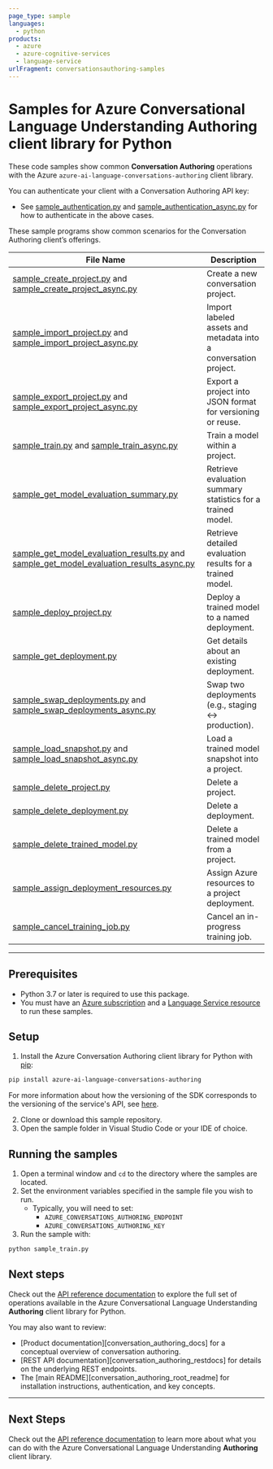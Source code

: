 ```yaml
---
page_type: sample
languages:
  - python
products:
  - azure
  - azure-cognitive-services
  - language-service
urlFragment: conversationsauthoring-samples
---
```


# Samples for Azure Conversational Language Understanding Authoring client library for Python

These code samples show common **Conversation Authoring** operations with the Azure `azure-ai-language-conversations-authoring` client library.

You can authenticate your client with a Conversation Authoring API key:

- See [sample_authentication.py][sample_authentication] and [sample_authentication_async.py][sample_authentication_async] for how to authenticate in the above cases.

These sample programs show common scenarios for the Conversation Authoring client’s offerings.

| **File Name** | **Description** |
|-|-|
| [sample_create_project.py][sample_create_project] and [sample_create_project_async.py][sample_create_project_async] | Create a new conversation project. |
| [sample_import_project.py][sample_import_project] and [sample_import_project_async.py][sample_import_project_async] | Import labeled assets and metadata into a conversation project. |
| [sample_export_project.py][sample_export_project] and [sample_export_project_async.py][sample_export_project_async] | Export a project into JSON format for versioning or reuse. |
| [sample_train.py][sample_train] and [sample_train_async.py][sample_train_async] | Train a model within a project. |
| [sample_get_model_evaluation_summary.py][sample_get_model_evaluation_summary] | Retrieve evaluation summary statistics for a trained model. |
| [sample_get_model_evaluation_results.py][sample_get_model_evaluation_results] and [sample_get_model_evaluation_results_async.py][sample_get_model_evaluation_results_async] | Retrieve detailed evaluation results for a trained model. |
| [sample_deploy_project.py][sample_deploy_project] | Deploy a trained model to a named deployment. |
| [sample_get_deployment.py][sample_get_deployment] | Get details about an existing deployment. |
| [sample_swap_deployments.py][sample_swap_deployments] and [sample_swap_deployments_async.py][sample_swap_deployments_async] | Swap two deployments (e.g., staging ↔ production). |
| [sample_load_snapshot.py][sample_load_snapshot] and [sample_load_snapshot_async.py][sample_load_snapshot_async] | Load a trained model snapshot into a project. |
| [sample_delete_project.py][sample_delete_project] | Delete a project. |
| [sample_delete_deployment.py][sample_delete_deployment] | Delete a deployment. |
| [sample_delete_trained_model.py][sample_delete_trained_model] | Delete a trained model from a project. |
| [sample_assign_deployment_resources.py][sample_assign_deployment_resources] | Assign Azure resources to a project deployment. |
| [sample_cancel_training_job.py][sample_cancel_training_job] | Cancel an in-progress training job. |

---

## Prerequisites

- Python 3.7 or later is required to use this package.  
- You must have an [Azure subscription][azure_subscription] and a [Language Service resource][language_resource] to run these samples.

## Setup

1. Install the Azure Conversation Authoring client library for Python with [pip][pip]:

```bash
pip install azure-ai-language-conversations-authoring
```
For more information about how the versioning of the SDK corresponds to the versioning of the service's API, see [here][versioning_story_readme].

2. Clone or download this sample repository.  
3. Open the sample folder in Visual Studio Code or your IDE of choice.

## Running the samples

1. Open a terminal window and `cd` to the directory where the samples are located.  
2. Set the environment variables specified in the sample file you wish to run.  
   - Typically, you will need to set:  
     - `AZURE_CONVERSATIONS_AUTHORING_ENDPOINT`  
     - `AZURE_CONVERSATIONS_AUTHORING_KEY`  
3. Run the sample with:  

```bash
python sample_train.py
```

## Next steps

Check out the [API reference documentation][api_reference_authoring] to explore the full set of operations available in the Azure Conversational Language Understanding **Authoring** client library for Python.

You may also want to review:

- [Product documentation][conversation_authoring_docs] for a conceptual overview of conversation authoring.  
- [REST API documentation][conversation_authoring_restdocs] for details on the underlying REST endpoints.  
- The [main README][conversation_authoring_root_readme] for installation instructions, authentication, and key concepts.  

---

## Next Steps

Check out the [API reference documentation][api_reference_authoring] to learn more about
what you can do with the Azure Conversational Language Understanding **Authoring** client library.

[azure_subscription]: https://azure.microsoft.com/free/
[language_resource]: https://portal.azure.com/#create/Microsoft.CognitiveServicesTextAnalytics
[pip]: https://pypi.org/project/pip/

[sample_authentication]: https://github.com/Azure/azure-sdk-for-python/tree/main/sdk/cognitivelanguage/azure-ai-language-conversations-authoring/samples/sample_authentication.py
[sample_authentication_async]: https://github.com/Azure/azure-sdk-for-python/tree/main/sdk/cognitivelanguage/azure-ai-language-conversations-authoring/samples/async/sample_authentication_async.py

[sample_create_project]: https://github.com/Azure/azure-sdk-for-python/tree/main/sdk/cognitivelanguage/azure-ai-language-conversations-authoring/samples/sample_create_project.py
[sample_create_project_async]: https://github.com/Azure/azure-sdk-for-python/tree/main/sdk/cognitivelanguage/azure-ai-language-conversations-authoring/samples/async/sample_create_project_async.py

[sample_import_project]: https://github.com/Azure/azure-sdk-for-python/tree/main/sdk/cognitivelanguage/azure-ai-language-conversations-authoring/samples/sample_import_project.py
[sample_import_project_async]: https://github.com/Azure/azure-sdk-for-python/tree/main/sdk/cognitivelanguage/azure-ai-language-conversations-authoring/samples/async/sample_import_project_async.py

[sample_export_project]: https://github.com/Azure/azure-sdk-for-python/tree/main/sdk/cognitivelanguage/azure-ai-language-conversations-authoring/samples/sample_export_project.py
[sample_export_project_async]: https://github.com/Azure/azure-sdk-for-python/tree/main/sdk/cognitivelanguage/azure-ai-language-conversations-authoring/samples/async/sample_export_project_async.py

[sample_train]: https://github.com/Azure/azure-sdk-for-python/tree/main/sdk/cognitivelanguage/azure-ai-language-conversations-authoring/samples/sample_train.py
[sample_train_async]: https://github.com/Azure/azure-sdk-for-python/tree/main/sdk/cognitivelanguage/azure-ai-language-conversations-authoring/samples/async/sample_train_async.py

[sample_get_model_evaluation_summary]: https://github.com/Azure/azure-sdk-for-python/tree/main/sdk/cognitivelanguage/azure-ai-language-conversations-authoring/samples/sample_get_model_evaluation_summary.py
[sample_get_model_evaluation_results]: https://github.com/Azure/azure-sdk-for-python/tree/main/sdk/cognitivelanguage/azure-ai-language-conversations-authoring/samples/sample_get_model_evaluation_results.py
[sample_get_model_evaluation_results_async]: https://github.com/Azure/azure-sdk-for-python/tree/main/sdk/cognitivelanguage/azure-ai-language-conversations-authoring/samples/async/sample_get_model_evaluation_results_async.py

[sample_deploy_project]: https://github.com/Azure/azure-sdk-for-python/tree/main/sdk/cognitivelanguage/azure-ai-language-conversations-authoring/samples/sample_deploy_project.py
[sample_get_deployment]: https://github.com/Azure/azure-sdk-for-python/tree/main/sdk/cognitivelanguage/azure-ai-language-conversations-authoring/samples/sample_get_deployment.py

[sample_swap_deployments]: https://github.com/Azure/azure-sdk-for-python/tree/main/sdk/cognitivelanguage/azure-ai-language-conversations-authoring/samples/sample_swap_deployments.py
[sample_swap_deployments_async]: https://github.com/Azure/azure-sdk-for-python/tree/main/sdk/cognitivelanguage/azure-ai-language-conversations-authoring/samples/async/sample_swap_deployments_async.py

[sample_load_snapshot]: https://github.com/Azure/azure-sdk-for-python/tree/main/sdk/cognitivelanguage/azure-ai-language-conversations-authoring/samples/sample_load_snapshot.py
[sample_load_snapshot_async]: https://github.com/Azure/azure-sdk-for-python/tree/main/sdk/cognitivelanguage/azure-ai-language-conversations-authoring/samples/async/sample_load_snapshot_async.py

[sample_delete_project]: https://github.com/Azure/azure-sdk-for-python/tree/main/sdk/cognitivelanguage/azure-ai-language-conversations-authoring/samples/sample_delete_project.py
[sample_delete_deployment]: https://github.com/Azure/azure-sdk-for-python/tree/main/sdk/cognitivelanguage/azure-ai-language-conversations-authoring/samples/sample_delete_deployment.py
[sample_delete_trained_model]: https://github.com/Azure/azure-sdk-for-python/tree/main/sdk/cognitivelanguage/azure-ai-language-conversations-authoring/samples/sample_delete_trained_model.py

[sample_assign_deployment_resources]: https://github.com/Azure/azure-sdk-for-python/tree/main/sdk/cognitivelanguage/azure-ai-language-conversations-authoring/samples/sample_assign_deployment_resources.py
[sample_cancel_training_job]: https://github.com/Azure/azure-sdk-for-python/tree/main/sdk/cognitivelanguage/azure-ai-language-conversations-authoring/samples/sample_cancel_training_job.py

[api_reference_authoring]: https://learn.microsoft.com/python/api/azure-ai-language-conversations-authoring/azure.ai.language.conversations.authoring?view=azure-python
[versioning_story_readme]: https://github.com/Azure/azure-sdk-for-python/tree/main/sdk/cognitivelanguage/azure-ai-language-conversations-authoring#install-the-package